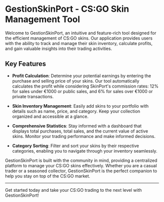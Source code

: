 # GestionSkinPort - CS:GO Skin Management Tool

Welcome to GestionSkinPort, an intuitive and feature-rich tool designed for the efficient management of CS:GO skins. Our application provides users with the ability to track and manage their skin inventory, calculate profits, and gain valuable insights into their trading activities.

## Key Features

- **Profit Calculation**: Determine your potential earnings by entering the purchase and selling price of your skins. Our tool automatically calculates the profit while considering SkinPort's commission rates: 12% for sales under €1000 or public sales, and 6% for sales over €1000 or private transactions.

- **Skin Inventory Management**: Easily add skins to your portfolio with details such as name, price, and category. Keep your collection organized and accessible at a glance.

- **Comprehensive Statistics**: Stay informed with a dashboard that displays total purchases, total sales, and the current value of active skins. Monitor your trading performance and make informed decisions.

- **Category Sorting**: Filter and sort your skins by their respective categories, enabling you to navigate through your inventory seamlessly.

GestionSkinPort is built with the community in mind, providing a centralized platform to manage your CS:GO skins effectively. Whether you are a casual trader or a seasoned collector, GestionSkinPort is the perfect companion to help you stay on top of the CS:GO market.

---

Get started today and take your CS:GO trading to the next level with GestionSkinPort!
